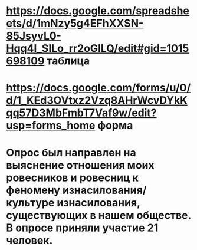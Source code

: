 # https://docs.google.com/spreadsheets/d/1mNzy5g4EFhXXSN-85JsyvL0-Hqq4l_SILo_rr2oGlLQ/edit#gid=1015698109 таблица
# https://docs.google.com/forms/u/0/d/1_KEd3OVtxz2Vzq8AHrWcvDYkKqq57D3MbFmbT7Vaf9w/edit?usp=forms_home   форма
# Опрос был направлен на выяснение отношения моих ровесников и ровесниц к феномену изнасилования/ культуре изнасилования, существующих в нашем обществе. В опросе приняли участие 21 человек.
